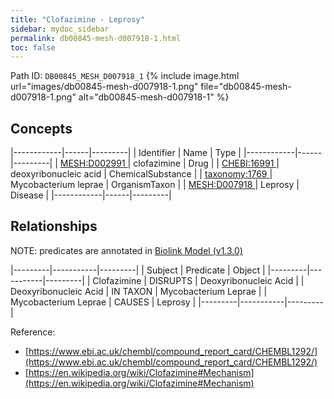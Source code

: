 ```yaml
---
title: "Clofazimine - Leprosy"
sidebar: mydoc_sidebar
permalink: db00845-mesh-d007918-1.html
toc: false 
---
```



Path ID: `DB00845_MESH_D007918_1`
{% include image.html url="images/db00845-mesh-d007918-1.png" file="db00845-mesh-d007918-1.png" alt="db00845-mesh-d007918-1" %}

## Concepts

|------------|------|---------|
| Identifier | Name | Type    |
|------------|------|---------|
| <a href="https://identifiers.org/MESH:D002991">MESH:D002991 </a> | clofazimine | Drug |
| <a href="https://identifiers.org/CHEBI:16991">CHEBI:16991 </a> | deoxyribonucleic acid | ChemicalSubstance |
| <a href="https://identifiers.org/taxonomy:1769">taxonomy:1769 </a> | Mycobacterium leprae | OrganismTaxon |
| <a href="https://identifiers.org/MESH:D007918">MESH:D007918 </a> | Leprosy | Disease |
|------------|------|---------|

## Relationships


NOTE: predicates are annotated in <a href="https://github.com/biolink/biolink-model/releases/tag/v1.3.0">Biolink Model (v1.3.0)</a>

|---------|-----------|---------|
| Subject | Predicate | Object  |
|---------|-----------|---------|
| Clofazimine | DISRUPTS | Deoxyribonucleic Acid |
| Deoxyribonucleic Acid | IN TAXON | Mycobacterium Leprae |
| Mycobacterium Leprae | CAUSES | Leprosy |
|---------|-----------|---------|

Reference: 
  - [https://www.ebi.ac.uk/chembl/compound_report_card/CHEMBL1292/](https://www.ebi.ac.uk/chembl/compound_report_card/CHEMBL1292/)
  - [https://en.wikipedia.org/wiki/Clofazimine#Mechanism](https://en.wikipedia.org/wiki/Clofazimine#Mechanism)

